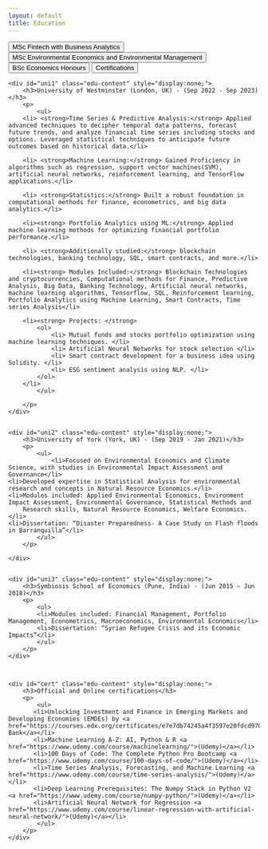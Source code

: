 ```yaml
---
layout: default
title: Education
---
```


<div id="education-container">
    <button class="edu-btn" onclick="toggleEducation('uni1')">MSc Fintech with Business Analytics</button>
    <button class="edu-btn" onclick="toggleEducation('uni2')">MSc Environmental Economics and Environmental Management</button>
    <button class="edu-btn" onclick="toggleEducation('uni3')">BSc Economics Honours</button>
    <button class="edu-btn" onclick="toggleEducation('cert')">Certifications</button>


    <div id="uni1" class="edu-content" style="display:none;">
        <h3>University of Westminster (London, UK) - (Sep 2022 - Sep 2023)</h3>
        <p>
            <ul>
        <li> <strong>Time Series & Predictive Analysis:</strong> Applied advanced techniques to decipher temporal data patterns, forecast future trends, and analyze financial time series including stocks and options. Leveraged statistical techniques to anticipate future outcomes based on historical data.</li>
        
        <li> <strong>Machine Learning:</strong> Gained Proficiency in algorithms such as regression, support vector machines(SVM), artificial neural networks, reinforcement learning, and TensorFlow applications.</li>
        
        <li> <strong>Statistics:</strong> Built a robust foundation in computational methods for finance, econometrics, and big data analytics.</li>
        
        <li><strong> Portfolio Analytics using ML:</strong> Applied machine learning methods for optimizing financial portfolio performance.</li>
        
        <li> <strong>Additionally studied:</strong> blockchain technologies, banking technology, SQL, smart contracts, and more.</li>
        
        <li><strong> Modules Included:</strong> Blockchain Technologies and cryptocurrencies, Computational methods for Finance, Predictive Analysis, Big Data, Banking Technology, Artificial neural networks, machine learning algorithms, Tensorflow, SQL, Reinforcement learning, Portfolio Analytics using Machine Learning, Smart Contracts, Time series Analysis</li>
        
        <li><strong> Projects: </strong>
            <ol>
                <li> Mutual funds and stocks portfolio optimization using machine learning techniques. </li>
                <li> Artificial Neural Networks for stock selection </li>
                <li> Smart contract development for a business idea using Solidity. </li>
                <li> ESG sentiment analysis using NLP. </li>
            </ol> 
        </li>
            </ul>
            
        </p>
    </div>

    
    <div id="uni2" class="edu-content" style="display:none;">
        <h3>University of York (York, UK) - (Sep 2019 - Jan 2021)</h3>
        <p>
            <ul>
                <li>Focused on Environmental Economics and Climate Science, with studies in Environmental Impact Assessment and Governance</li>
    <li>Developed expertise in Statistical Analysis for environmental research and concepts in Natural Resource Economics.</li>
    <li>Modules included: Applied Environmental Economics, Environment Impact Assessment, Environmental Governance, Statistical Methods and
        Research skills, Natural Resource Economics, Welfare Economics.</li>
    <li>Dissertation: “Disaster Preparedness- A Case Study on Flash floods in Barranquilla”</li>
            </ul>
        </p>
            
    </div>
    
    
    <div id="uni3" class="edu-content" style="display:none;">
        <h3>Symbiosis School of Economics (Pune, India) - (Jun 2015 — Jun 2018)</h3>
        <p>
            <ul>
            <li>Modules included: Financial Management, Portfolio Management, Econometrics, Macroeconomics, Environmental Economics</li>
            <li>Dissertation: “Syrian Refugee Crisis and its Economic Impacts”</li>
            </ul>
        </p>
    </div>

    
    
    <div id="cert" class="edu-content" style="display:none;">
        <h3>Official and Online certifications</h3>
        <p>
            <ul>
           <li>Unlocking Investment and Finance in Emerging Markets and Developing Economies (EMDEs) by <a href="https://courses.edx.org/certificates/e7e7db74245a4f3597e20fdcd97000ee">World Bank</a></li>
           <li>Machine Learning A-Z: AI, Python & R <a href="https://www.udemy.com/course/machinelearning/">(Udemy)</a></li>
           <li>100 Days of Code: The Complete Python Pro Bootcamp <a href="https://www.udemy.com/course/100-days-of-code/">(Udemy)</a></li>
           <li>Time Series Analysis, Forecasting, and Machine Learning <a href="https://www.udemy.com/course/time-series-analysis/">(Udemy)</a></li>
           <li>Deep Learning Prerequisites: The Numpy Stack in Python V2 <a href="https://www.udemy.com/course/numpy-python/">(Udemy)</a></li>
           <li>Artificial Neural Network for Regression <a href="https://www.udemy.com/course/linear-regression-with-artificial-neural-network/">(Udemy)</a></li>
            </ul>
        </p>
    </div>


</div>
